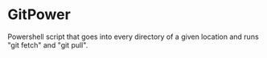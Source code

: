 # GitPower
Powershell script that goes into every directory of a given location and runs "git fetch" and "git pull".
